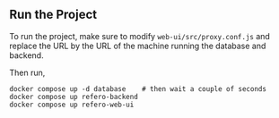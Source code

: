 ## Run the Project

To run the project, make sure to modify `web-ui/src/proxy.conf.js` and replace the URL by the URL
of the machine running the database and backend. 

Then run, 

```
docker compose up -d database    # then wait a couple of seconds
docker compose up refero-backend
docker compose up refero-web-ui
```
